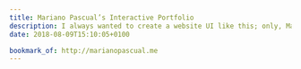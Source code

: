 ```yaml
---
title: Mariano Pascual’s Interactive Portfolio
description: I always wanted to create a website UI like this; only, Mariano's done it 10× better than I ever dreamed of. Such a delightful experience.
date: 2018-08-09T15:10:05+0100

bookmark_of: http://marianopascual.me
---
```

